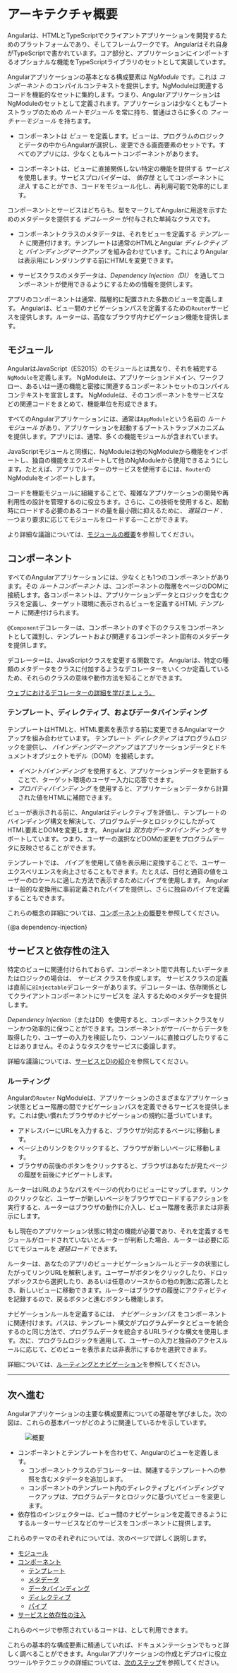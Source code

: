 # アーキテクチャ概要

Angularは、HTMLとTypeScriptでクライアントアプリケーションを開発するためのプラットフォームであり、そしてフレームワークです。
Angularはそれ自身がTypeScriptで書かれています。コア部分と、アプリケーションにインポートするオプショナルな機能をTypeScriptライブラリのセットとして実装しています。

Angularアプリケーションの基本となる構成要素は _NgModule_ です。これは _コンポーネント_ のコンパイルコンテキストを提供します。NgModuleは関連するコードを機能的なセットに集約します。つまり、AngularアプリケーションはNgModuleのセットとして定義されます。アプリケーションは少なくともブートストラップのための _ルートモジュール_ を常に持ち、普通はさらに多くの _フィーチャーモジュール_ を持ちます。

* コンポーネントは *ビュー* を定義します。ビューは、プログラムのロジックとデータの中からAngularが選択し、変更できる画面要素のセットです。すべてのアプリには、少なくともルートコンポーネントがあります。

* コンポーネントは、ビューに直接関係しない特定の機能を提供する *サービス* を使用します。サービスプロバイダーは、 *依存性* としてコンポーネントに *注入* することができ、コードをモジュール化し、再利用可能で効率的にします。

コンポーネントとサービスはどちらも、型をマークしてAngularに用途を示すためのメタデータを提供する *デコレーター* が付与された単純なクラスです。

* コンポーネントクラスのメタデータは、それをビューを定義する *テンプレート* に関連付けます。テンプレートは通常のHTMLとAngular *ディレクティブ* と *バインディングマークアップ* を組み合わせています。これによりAngularは表示用にレンダリングする前にHTMLを変更できます。

* サービスクラスのメタデータは、*Dependency Injection（DI）* を通してコンポーネントが使用できるようにするための情報を提供します。

アプリのコンポーネントは通常、階層的に配置された多数のビューを定義します。 Angularは、ビュー間のナビゲーションパスを定義するための`Router`サービスを提供します。ルーターは、高度なブラウザ内ナビゲーション機能を提供します。

## モジュール

AngularはJavaScript（ES2015）のモジュールとは異なり、それを補完する`NgModule`を定義します。 NgModuleは、アプリケーションドメイン、ワークフロー、あるいは一連の機能と密接に関連するコンポーネントセットのコンパイルコンテキストを宣言します。 NgModuleは、そのコンポーネントをサービスなどの関連コードをまとめて、機能単位を形成できます。

すべてのAngularアプリケーションには、通常は`AppModule`という名前の _ルートモジュール_ があり、アプリケーションを起動するブートストラップメカニズムを提供します。アプリには、通常、多くの機能モジュールが含まれています。

JavaScriptモジュールと同様に、NgModuleは他のNgModuleから機能をインポートし、独自の機能をエクスポートして他のNgModuleから使用できるようにします。たとえば、アプリでルーターのサービスを使用するには、`Router`のNgModuleをインポートします。

コードを機能モジュールに組織することで、複雑なアプリケーションの開発や再利用性の設計を管理するのに役立ちます。さらに、この技術を使用すると、起動時にロードする必要のあるコードの量を最小限に抑えるために、 _遅延ロード_ 、&mdash;つまり要求に応じてモジュールをロードする&mdash;ことができます。

<div class="l-sub-section">

  より詳細な議論については、[モジュールの概要](guide/architecture-modules)を参照してください。

</div>

## コンポーネント

すべてのAngularアプリケーションには、少なくとも1つのコンポーネントがあります。その *ルートコンポーネント* は、コンポーネントの階層をページのDOMに接続します。各コンポーネントは、アプリケーションデータとロジックを含むクラスを定義し、ターゲット環境に表示されるビューを定義するHTML *テンプレート* に関連付けられます。

`@Component`デコレーターは、コンポーネントのすぐ下のクラスをコンポーネントとして識別し、テンプレートおよび関連するコンポーネント固有のメタデータを提供します。

<div class="l-sub-section">

   デコレーターは、JavaScriptクラスを変更する関数です。 Angularは、特定の種類のメタデータをクラスに付加するようなデコレーターをいくつか定義しているため、それらのクラスの意味や動作方法を知ることができます。

   <a href="https://medium.com/google-developers/exploring-es7-decorators-76ecb65fb841#.x5c2ndtx0">ウェブにおけるデコレーターの詳細を学びましょう。</a>

</div>

### テンプレート、ディレクティブ、およびデータバインディング

テンプレートはHTMLと、HTML要素を表示する前に変更できるAngularマークアップを組み合わせています。
テンプレート *ディレクティブ* はプログラムロジックを提供し、 *バインディングマークアップ* はアプリケーションデータとドキュメントオブジェクトモデル（DOM）を接続します。

* *イベントバインディング* を使用すると、アプリケーションデータを更新することで、ターゲット環境のユーザー入力に応答できます。
* *プロパティバインディング* を使用すると、アプリケーションデータから計算された値をHTMLに補間できます。

ビューが表示される前に、Angularはディレクティブを評価し、テンプレートのバインディング構文を解決して、プログラムデータとロジックにしたがってHTML要素とDOMを変更します。 Angularは *双方向データバインディング* をサポートしています。つまり、ユーザーの選択などDOMの変更をプログラムデータに反映させることができます。

テンプレートでは、 *パイプ* を使用して値を表示用に変換することで、ユーザーエクスペリエンスを向上させることもできます。たとえば、日付と通貨の値をユーザーのロケールに適した方法で表示するためにパイプを使用します。 Angularは一般的な変換用に事前定義されたパイプを提供し、さらに独自のパイプを定義することもできます。

<div class="l-sub-section">

  これらの概念の詳細については、[コンポーネントの概要](guide/architecture-components)を参照してください。

</div>

{@a dependency-injection}


## サービスと依存性の注入

特定のビューに関連付けられておらず、コンポーネント間で共有したいデータまたはロジックの場合は、 *サービス* クラスを作成します。 サービスクラスの定義は直前に`@Injectable`デコレーターがあります。デコレーターは、依存関係としてクライアントコンポーネントにサービスを *注入* するためのメタデータを提供します。

*Dependency Injection*（またはDI）を使用すると、コンポーネントクラスをリーンかつ効率的に保つことができます。コンポーネントがサーバーからデータを取得したり、ユーザーの入力を検証したり、コンソールに直接ログしたりすることはありません。そのようなタスクをサービスに委譲します。

<div class="l-sub-section">

  詳細な議論については、[サービスとDIの紹介](guide/architecture-services)を参照してください。

</div>

### ルーティング

Angularの`Router` NgModuleは、アプリケーションのさまざまなアプリケーション状態とビュー階層の間でナビゲーションパスを定義できるサービスを提供します。これは使い慣れたブラウザのナビゲーションの規約に基づいています。

* アドレスバーにURLを入力すると、ブラウザが対応するページに移動します。
* ページ上のリンクをクリックすると、ブラウザが新しいページに移動します。
* ブラウザの前後のボタンをクリックすると、ブラウザはあなたが見たページの履歴を前後にナビゲートします。

ルーターはURLのようなパスをページの代わりにビューにマップします。リンクのクリックなど、ユーザーが新しいページをブラウザでロードするアクションを実行すると、ルーターはブラウザの動作に介入し、ビュー階層を表示または非表示にします。

もし現在のアプリケーション状態に特定の機能が必要であり、それを定義するモジュールがロードされていないとルーターが判断した場合、ルーターは必要に応じてモジュールを _遅延ロード_ できます。

ルーターは、あなたのアプリのビューナビゲーションルールとデータの状態にしたがってリンクURLを解釈します。ユーザーがボタンをクリックしたり、ドロップボックスから選択したり、あるいは任意のソースからの他の刺激に応答したとき、新しいビューに移動できます。ルーターはブラウザの履歴にアクティビティを記録するので、戻るボタンと進むボタンも機能します。

ナビゲーションルールを定義するには、 *ナビゲーションパス* をコンポーネントに関連付けます。パスは、テンプレート構文がプログラムデータとビューを統合するのと同じ方法で、プログラムデータを統合するURLライクな構文を使用します。次に、プログラムロジックを適用して、ユーザーの入力と独自のアクセスルールに応じて、どのビューを表示または非表示にするかを選択できます。

 <div class="l-sub-section">

   詳細については、[ルーティングとナビゲーション](guide/router)を参照してください。

 </div>

<hr/>

## 次へ進む

Angularアプリケーションの主要な構成要素についての基礎を学びました。次の図は、これらの基本パーツがどのように関連しているかを示しています。

<figure>
  <img src="generated/images/guide/architecture/overview2.png" alt="概要">
</figure>

* コンポーネントとテンプレートを合わせて、Angularのビューを定義します。
  * コンポーネントクラスのデコレーターは、関連するテンプレートへの参照を含むメタデータを追加します。
  * コンポーネントのテンプレート内のディレクティブとバインディングマークアップは、プログラムデータとロジックに基づいてビューを変更します。
* 依存性のインジェクターは、ビュー間のナビゲーションを定義できるようにするルーターサービスなどのサービスをコンポーネントに提供します。

これらのテーマのそれぞれについては、次のページで詳しく説明します。

* [モジュール](guide/architecture-modules)
* [コンポーネント](guide/architecture-components)
  * [テンプレート](guide/architecture-components#templates-and-views)
  * [メタデータ](guide/architecture-components#component-metadata)
  * [データバインディング](guide/architecture-components#data-binding)
  * [ディレクティブ](guide/architecture-components#directives)
  * [パイプ](guide/architecture-components#pipes)
* [サービスと依存性の注入](guide/architecture-services)

<div class="l-sub-section">

   これらのページで参照されているコードは、<live-example></live-example>として利用できます。
</div>

これらの基本的な構成要素に精通していれば、ドキュメンテーションでもっと詳しく調べることができます。Angularアプリケーションの作成とデプロイに役立つツールやテクニックの詳細については、[次のステップ](guide/architecture-next-steps)を参照してください。
</div>
